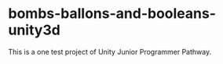 # bombs-ballons-and-booleans-unity3d
This is a one test project of Unity Junior Programmer Pathway.
